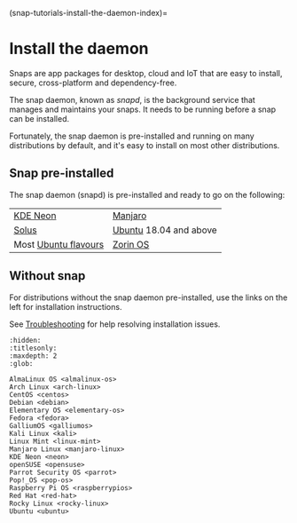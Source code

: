 (snap-tutorials-install-the-daemon-index)=
# Install the daemon

Snaps are app packages for desktop, cloud and IoT that are easy to install, secure, cross-platform and dependency-free. 

The snap daemon, known as *snapd*, is the background service that manages and maintains your snaps. It needs to be  running before a snap can be installed.

Fortunately, the snap daemon is pre-installed and running on many distributions by default, and it's easy to install on most other distributions.

## Snap pre-installed

The snap daemon (snapd) is pre-installed and ready to go on the following:

| | |
|--|--|
| [KDE Neon](https://neon.kde.org/) | [Manjaro](https://manjaro.org/) |
[Solus](https://getsol.us/) | [Ubuntu](https://ubuntu.com/) 18.04 and above |
 | Most [Ubuntu flavours](https://wiki.ubuntu.com/DerivativeTeam/Derivatives#Official_Ubuntu_Flavors) | [Zorin OS](https://zorinos.com/) |

## Without snap

For distributions without the snap daemon pre-installed, use the links on the left for installation instructions.

See [Troubleshooting](/snap-how-to-guides/fix-common-issues/index) for help resolving installation issues.


```{toctree}
:hidden:
:titlesonly:
:maxdepth: 2
:glob:

AlmaLinux OS <almalinux-os>
Arch Linux <arch-linux>
CentOS <centos>
Debian <debian>
Elementary OS <elementary-os>
Fedora <fedora>
GalliumOS <galliumos>
Kali Linux <kali>
Linux Mint <linux-mint>
Manjaro Linux <manjaro-linux>
KDE Neon <neon>
openSUSE <opensuse>
Parrot Security OS <parrot>
Pop!_OS <pop-os>
Raspberry Pi OS <raspberrypios>
Red Hat <red-hat>
Rocky Linux <rocky-linux> 
Ubuntu <ubuntu>
